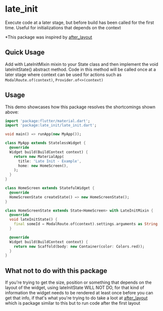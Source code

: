 # late_init

Execute code at a later stage, but before build has been called for the first time. Useful for initializations that depends on the context

*This package was inspired by [after_layout](https://pub.dev/packages/after_layout)

## Quick Usage

Add with LateInitMixin<MyWidget> mixin to your State<MyWidget> class and then implement the void lateInitState() abstract method. Code in this method will be called once at a later stage where context can be used for actions such as `ModalRoute.of(context)`, `Provider.of<>(context)`

## Usage

This demo showcases how this package resolves the shortcomings shown above:

```dart
import 'package:flutter/material.dart';
import 'package:late_init/late_init.dart';

void main() => runApp(new MyApp());

class MyApp extends StatelessWidget {
  @override
  Widget build(BuildContext context) {
    return new MaterialApp(
      title: 'Late Init - Example',
      home: new HomeScreen(),
    );
  }
}

class HomeScreen extends StatefulWidget {
  @override
  HomeScreenState createState() => new HomeScreenState();
}

class HomeScreenState extends State<HomeScreen> with LateInitMixin {
  @override
  void lateInitState() {
    final someId = ModalRoute.of(context).settings.arguments as String;
  }

  @override
  Widget build(BuildContext context) {
    return new Scaffold(body: new Container(color: Colors.red));
  }
}
```

## What not to do with this package
If you're trying to get the size, position or something that depends on the layout of the widget, using lateInitState WILL NOT DO, for that kind of information the widget needs to be rendered at least once before you can get that info, if that's what you're trying to do take a loot at [after_layout](https://pub.dev/packages/after_layout) which is package similar to this but to run code after the first layout